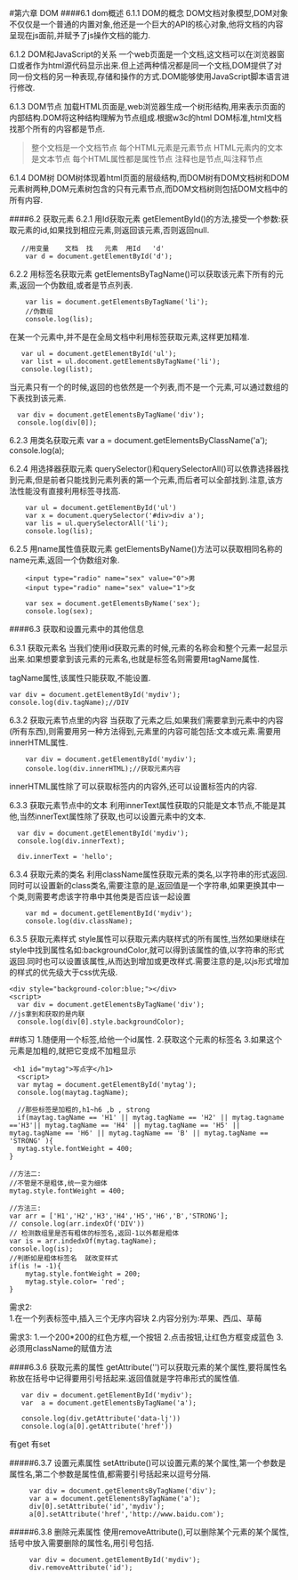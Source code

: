 #第六章 DOM
####6.1 dom概述
6.1.1 DOM的概念
DOM文档对象模型,DOM对象不仅仅是一个普通的内置对象,他还是一个巨大的API的核心对象,他将文档的内容呈现在js面前,并赋予了js操作文档的能力.

6.1.2 DOM和JavaScript的关系
一个web页面是一个文档,这文档可以在浏览器窗口或者作为html源代码显示出来.但上述两种情况都是同一个文档,DOM提供了对同一份文档的另一种表现,存储和操作的方式.DOM能够使用JavaScript脚本语言进行修改.

6.1.3 DOM节点
加载HTML页面是,web浏览器生成一个树形结构,用来表示页面的内部结构.DOM将这种结构理解为节点组成.根据w3c的html DOM标准,html文档找那个所有的内容都是节点.

> 整个文档是一个文档节点
> 每个HTML元素是元素节点
> HTML元素内的文本是文本节点 
> 每个HTML属性都是属性节点
> 注释也是节点,叫注释节点

				
6.1.4 DOM树
DOM树体现着html页面的层级结构,而DOM树有DOM文档树和DOM元素树两种,DOM元素树包含的只有元素节点,而DOM文档树则包括DOM文档中的所有内容.

####6.2 获取元素
6.2.1 用Id获取元素
getElementById()的方法,接受一个参数:获取元素的id,如果找到相应元素,则返回该元素,否则返回null.

       //用变量    文档  找   元素  用Id   'd'
        var d = document.getElementById('d');

6.2.2 用标签名获取元素
getElementsByTagName()可以获取该元素下所有的元素,返回一个伪数组,或者是节点列表.

        var lis = document.getElementsByTagName('li');
        //伪数组
        console.log(lis);

在某一个元素中,并不是在全局文档中利用标签获取元素,这样更加精准.

       var ul = document.getElementById('ul');
       var list = ul.docoment.getElementsByTagName('li');
       console.log(list);

当元素只有一个的时候,返回的也依然是一个列表,而不是一个元素,可以通过数组的下表找到该元素.

      var div = document.getElementsByTagName('div');
      console.log(div[0]); 

6.2.3 用类名获取元素
        var a = document.getElementsByClassName('a');
        console.log(a);
 
6.2.4 用选择器获取元素
querySelector()和querySelectorAll()可以依靠选择器找到元素,但是前者只能找到元素列表的第一个元素,而后者可以全部找到.注意,该方法性能没有直接利用标签寻找高.

        var ul = document.getElementById('ul')
        var x = document.querySelector('#div>div a');
        var lis = ul.querySelectorAll('li');
        console.log(lis);

6.2.5 用name属性值获取元素
getElementsByName()方法可以获取相同名称的name元素,返回一个伪数组对象.

        <input type="radio" name="sex" value="0">男 
        <input type="radio" name="sex" value="1">女
    
        var sex = document.getElementsByName('sex');
        console.log(sex);

####6.3 获取和设置元素中的其他信息

6.3.1 获取元素名
当我们使用id获取元素的时候,元素的名称会和整个元素一起显示出来.如果想要拿到该元素的元素名,也就是标签名则需要用tagName属性.

tagName属性,该属性只能获取,不能设置.

    var div = document.getElementById('mydiv');
    console.log(div.tagName);//DIV

6.3.2 获取元素节点里的内容
当获取了元素之后,如果我们需要拿到元素中的内容(所有东西),则需要用另一种方法得到,元素里的内容可能包括:文本或元素.需要用innerHTML属性.	

        var div = document.getElementById('mydiv');
        console.log(div.innerHTML);//获取元素内容

innerHTML属性除了可以获取标签内的内容外,还可以设置标签内的内容.

6.3.3 获取元素节点中的文本
利用innerText属性获取的只能是文本节点,不能是其他,当然innerText属性除了获取,也可以设置元素中的文本.

      var div = document.getElementById('mydiv');
      console.log(div.innerText);

      div.innerText = 'hello';

6.3.4  获取元素的类名
利用className属性获取元素的类名,以字符串的形式返回.同时可以设置新的class类名,需要注意的是,返回值是一个字符串,如果更换其中一个类,则需要考虑该字符串中其他类是否应该一起设置

        var md = document.getElementById('mydiv');
        console.log(div.className);
    
6.3.5 获取元素样式
style属性可以获取元素内联样式的所有属性,当然如果继续在style中找到属性名如:backgroundColor,就可以得到该属性的值,以字符串的形式返回.同时也可以设置该属性,从而达到增加或更改样式.需要注意的是,以js形式增加的样式的优先级大于css优先级.

    <div style="background-color:blue;"></div>
    <script>
      var div = document.getElementsByTagName('div');
    //js拿到和获取的是内联
      console.log(div[0].style.backgroundColor);

##练习
1.随便用一个标签,给他一个id属性.
2.获取这个元素的标签名
3.如果这个元素是加粗的,就把它变成不加粗显示


     <h1 id="mytag">写点字</h1>
      <script>
      var mytag = document.getElementById('mytag');
      console.log(maytag.tagName);

      //那些标签是加粗的,h1~h6 ,b , strong
      if(maytag.tagName == 'H1' || mytag.tagName == 'H2' || mytag.tagname =='H3'|| mytag.tagName == 'H4' || mytag.tagName == 'H5' || mytag.tagName == 'H6' || mytag.tagName == 'B' || mytag.tagName == 'STRONG' ){
      mytag.style.fontWeight = 400;
    }

    //方法二:
    //不管是不是粗体,统一变为细体
    mytag.style.fontWeight = 400;

    //方法三:
    var arr = ['H1','H2','H3','H4','H5','H6','B','STRONG'];
    // console.log(arr.indexOf('DIV'))
    // 检测数组里是否有粗体的标签名,返回-1以外都是粗体
    var is = arr.indedxOf(mytag.tagName);
    console.log(is);
    //判断如是粗体标签名  就改变样式
    if(is != -1){
        mytag.style.fontWeight = 200;
        mytag.style.color= 'red';
    }


需求2:  
1.在一个列表标签中,插入三个无序内容块
2.内容分别为:苹果、西瓜、草莓

需求3:
1.一个200*200的红色方框,一个按钮
2.点击按钮,让红色方框变成蓝色
3.必须用className的赋值方法

####6.3.6 获取元素的属性
getAttribute('')可以获取元素的某个属性,要将属性名称放在括号中记得要用引号括起来.返回值就是字符串形式的属性值.


       var div = document.getElementById('mydiv');
       var  a = document.getElementsByTagName('a');

       console.log(div.getAttribute('data-lj'))
       console.log(a[0].getAttribute('href'))


有get 有set

#####6.3.7 设置元素属性
setAttribute()可以设置元素的某个属性,第一个参数是属性名,第二个参数是属性值,都需要引号括起来以逗号分隔.
         
         var div = document.getElementsByTagName('div');
         var a = document.getElementsByTagName('a');
         div[0].setAttribute('id','mydiv');
         a[0].setAttribute('href','http://www.baidu.com');

#####6.3.8 删除元素属性
使用removeAttribute(),可以删除某个元素的某个属性,括号中放入需要删除的属性名,用引号包括.

         var div = document.getElementById('mydiv');
         div.removeAttribute('id');
